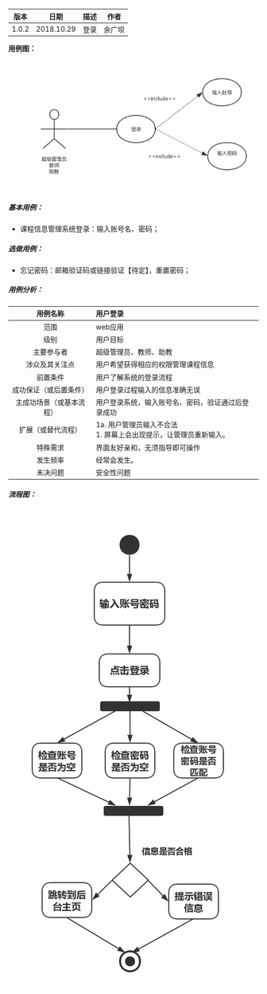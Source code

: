 | 版本  | 日期       | 描述            | 作者   |
| ----- | ---------- | --------------- | ------ |
| 1.0.2 | 2018.10.29 | 登录 | 余广坝 |

**用例图：**

![注册登录用例图](img_use_case/login.png)

##### 基本用例：

- 课程信息管理系统登录：输入账号名、密码；

##### 选做用例：

- 忘记密码：邮箱验证码或链接验证【待定】，重置密码；

##### 用例分析：

|     用例名称     | 用户登录                                  |
| :----------: | :--------------------------------------- |
|      范围      | web应用                                    |
|      级别      | 用户目标                                     |
|    主要参与者     | 超级管理员、教师、助教                                   |
|   涉众及其关注点    | 用户希望获得相应的权限管理课程信息            |
|     前置条件     | 用户了解系统的登录流程                    |
| 成功保证（或后置条件）  | 用户登录过程输入的信息准确无误                    |
| 主成功场景（或基本流程） | 用户登录系统，输入账号名、密码，验证通过后登录成功 |
|  扩展（或替代流程）   | 1a. 用户管理员输入不合法<br>    1. 屏幕上会出现提示，让管理员重新输入。 |
|     特殊需求     |	界面友好亲和，无须指导即可操作                      |
|     发生频率     | 经常会发生。                                   |
|     未决问题     | 安全性问题            |



##### 流程图：

![注册登录流程图](img_activity/login.png)
